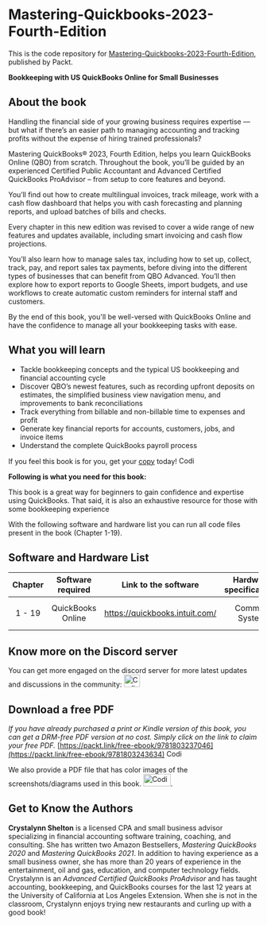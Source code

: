 # Mastering-Quickbooks-2023-Fourth-Edition
This is the code repository for [Mastering-Quickbooks-2023-Fourth-Edition](https://www.packtpub.com/product/mastering-quickbooks-2023-fourth-edition/9781803243634), published by Packt.  

**Bookkeeping with US QuickBooks Online for Small Businesses**

## About the book

Handling the financial side of your growing business requires expertise — but what if there’s an easier path to managing accounting and tracking profits without the expense of hiring trained professionals?

Mastering QuickBooks® 2023, Fourth Edition, helps you learn QuickBooks Online (QBO) from scratch. Throughout the book, you’ll be guided by an experienced Certified Public Accountant and Advanced Certified QuickBooks ProAdvisor – from setup to core features and beyond.

You’ll find out how to create multilingual invoices, track mileage, work with a cash flow dashboard that helps you with cash forecasting and planning reports, and upload batches of bills and checks.

Every chapter in this new edition was revised to cover a wide range of new features and updates available, including smart invoicing and cash flow projections.

You’ll also learn how to manage sales tax, including how to set up, collect, track, pay, and report sales tax payments, before diving into the different types of businesses that can benefit from QBO Advanced. You’ll then explore how to export reports to Google Sheets, import budgets, and use workflows to create automatic custom reminders for internal staff and customers.

By the end of this book, you'll be well-versed with QuickBooks Online and have the confidence to manage all your bookkeeping tasks with ease.

## What you will learn

- Tackle bookkeeping concepts and the typical US bookkeeping and financial accounting cycle
- Discover QBO’s newest features, such as recording upfront deposits on estimates, the simplified business view navigation menu, and improvements to bank reconciliations
- Track everything from billable and non-billable time to expenses and profit
- Generate key financial reports for accounts, customers, jobs, and invoice items
- Understand the complete QuickBooks payroll process

If you feel this book is for you, get your [copy](https://www.amazon.com/Mastering-QuickBooks%C2%AE-2023-Bookkeeping-QuickBooks/dp/1803243635) today! <img alt="Coding" height="15" width="35"  src="https://media.tenor.com/ex_HDD_k5P8AAAAi/habbo-habbohotel.gif">


**Following is what you need for this book:**

This book is a great way for beginners to gain confidence and expertise using QuickBooks. That said, it is also an exhaustive resource for those with some bookkeeping experience

With the following software and hardware list you can run all code files present in the book (Chapter 1-19).

## Software and Hardware List

| Chapter | Software required    | Link to the software    | Hardware specifications    | OS required    |
| :---:  | :---: | :---: |:---: | :---: |
| 1 - 19 | QuickBooks Online   | https://quickbooks.intuit.com/   | Common System   |  Windows or MacOS  |

## Know more on the Discord server

You can get more engaged on the discord server for more latest updates and discussions in the community: [<img alt="Coding" height="25" width="32"  src="https://cliply.co/wp-content/uploads/2021/08/372108630_DISCORD_LOGO_400.gif">](https://packt.link/QuickBooks)

## Download a free PDF

_If you have already purchased a print or Kindle version of this book, you can get a DRM-free PDF version at no cost. Simply click on the link to claim your free PDF._
[https://packt.link/free-ebook/9781803237046](https://packt.link/free-ebook/9781803243634) <img alt="Coding" height="15" width="35"  src="https://media.tenor.com/ex_HDD_k5P8AAAAi/habbo-habbohotel.gif">

We also provide a PDF file that has color images of the screenshots/diagrams used in this book. [<img alt="Coding" height="25" width="55"  src="https://monophy.com/media/f9Se3WUHZYc79gvN8H/monophy.gif">](https://packt.link/BjR3m).


## Get to Know the Authors

**Crystalynn Shelton** is a licensed CPA and small business advisor specializing in financial accounting software training, coaching, and consulting. She has written two Amazon Bestsellers, _Mastering QuickBooks 2020_ and _Mastering QuickBooks 2021_. In addition to having experience as a small business owner, she has more than 20 years of experience in the entertainment, oil and gas, education, and computer technology fields. Crystalynn is an _Advanced Certified QuickBooks ProAdvisor_ and has taught accounting, bookkeeping, and QuickBooks courses for the last 12 years at the University of California at Los Angeles Extension. When she is not in the classroom, Crystalynn enjoys trying new restaurants and curling up with a good book!
